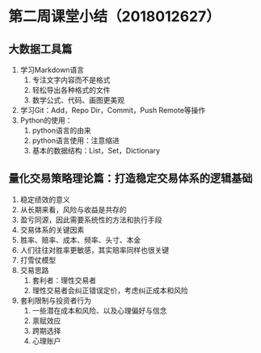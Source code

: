 # 第二周课堂小结（2018012627）
## 大数据工具篇
1. 学习Markdown语言
    1. 专注文字内容而不是格式
    2. 轻松导出各种格式的文件
    3. 数学公式、代码、画图更美观
2. 学习Git：Add，Repo Dir，Commit，Push Remote等操作
3. Python的使用：
    1. python语言的由来
    2. python语言使用：注意缩进
    3. 基本的数据结构：List，Set，Dictionary
    
 ## 量化交易策略理论篇：打造稳定交易体系的逻辑基础
 1. 稳定绩效的意义
   1. 从长期来看，风险与收益是共存的
   2. 盈亏同源，因此需要系统性的方法和执行手段
 2. 交易体系的关键因素
   1. 胜率、赔率、成本、频率、头寸、本金
   2. 人们往往对胜率更敏感，其实赔率同样也很关键
   3. 打雪仗模型
 3. 交易思路
    1. 套利者：理性交易者
    2. 理性交易者会纠正错误定价，考虑纠正成本和风险
 4. 套利限制与投资者行为
     1. 一些潜在成本和风险、以及心理偏好与信念
     2. 禀赋效应
     3. 跨期选择
     4. 心理账户
